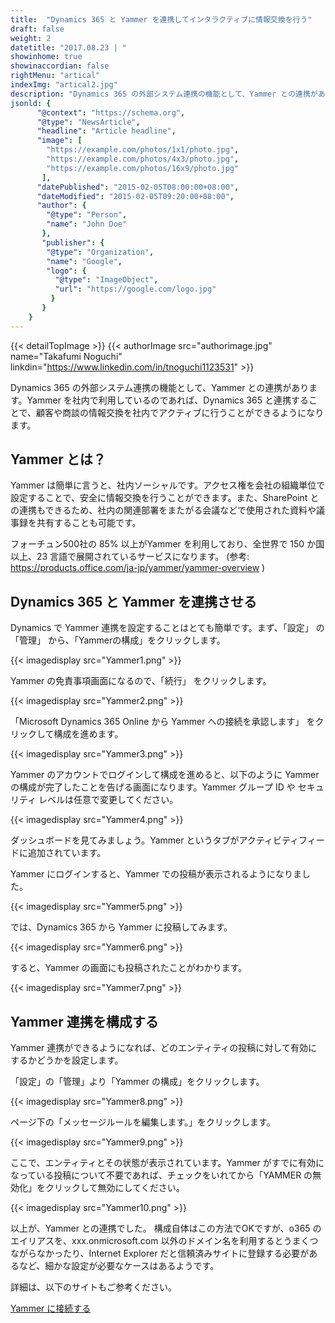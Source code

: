 ```yaml
---
title:  "Dynamics 365 と Yammer を連携してインタラクティブに情報交換を行う"
draft: false
weight: 2
datetitle: "2017.08.23 | "
showinhome: true
showinaccordian: false
rightMenu: "artical"
indexImg: "artical2.jpg"
description: "Dynamics 365 の外部システム連携の機能として、Yammer との連携があります。Yammer を社内で利用しているのであれば、Dynamics 365 と連携することで、顧客や商談の情報交換を社内でアクティブに行うことができるようになります。"
jsonld: {
      "@context": "https://schema.org",
      "@type": "NewsArticle",
      "headline": "Article headline",
      "image": [
        "https://example.com/photos/1x1/photo.jpg",
        "https://example.com/photos/4x3/photo.jpg",
        "https://example.com/photos/16x9/photo.jpg"
       ],
      "datePublished": "2015-02-05T08:00:00+08:00",
      "dateModified": "2015-02-05T09:20:00+08:00",
      "author": {
        "@type": "Person",
        "name": "John Doe"
       },
       "publisher": {
        "@type": "Organization",
        "name": "Google",
        "logo": {
          "@type": "ImageObject",
          "url": "https://google.com/logo.jpg"
         }
       }
    }
---
```

{{< detailTopImage >}}
{{< authorImage src="authorimage.jpg" name="Takafumi Noguchi" linkdin="https://www.linkedin.com/in/tnoguchi1123531" >}}
<!-- Intro  -->
Dynamics 365 の外部システム連携の機能として、Yammer との連携があります。Yammer を社内で利用しているのであれば、Dynamics 365 と連携することで、顧客や商談の情報交換を社内でアクティブに行うことができるようになります。


## Yammer とは？
Yammer は簡単に言うと、社内ソーシャルです。アクセス権を会社の組織単位で設定することで、安全に情報交換を行うことができます。また、SharePoint との連携もできるため、社内の関連部署をまたがる会議などで使用された資料や議事録を共有することも可能です。

フォーチュン500社の 85% 以上がYammer を利用しており、全世界で 150 か国以上、23 言語で展開されているサービスになります。 (参考: https://products.office.com/ja-jp/yammer/yammer-overview )

## Dynamics 365 と Yammer を連携させる
Dynamics で Yammer 連携を設定することはとても簡単です。まず、「設定」 の 「管理」 から、「Yammerの構成」をクリックします。
<!-- Image= Yammer1.png -->
{{< imagedisplay src="Yammer1.png" >}}


Yammer の免責事項画面になるので、「続行」 をクリックします。
<!-- Image= Yammer2.png -->
{{< imagedisplay src="Yammer2.png" >}}


「Microsoft Dynamics 365 Online から Yammer への接続を承認します」 をクリックして構成を進めます。
<!-- Image= Yammer3.png -->
{{< imagedisplay src="Yammer3.png" >}}


Yammer のアカウントでログインして構成を進めると、以下のように Yammer の構成が完了したことを告げる画面になります。Yammer グループ ID や セキュリティ レベルは任意で変更してください。
<!-- Image= Yammer4.png -->
{{< imagedisplay src="Yammer4.png" >}}


ダッシュボードを見てみましょう。Yammer というタブがアクティビティフィードに追加されています。

Yammer にログインすると、Yammer での投稿が表示されるようになりました。
<!-- Image= Yammer5.png -->
{{< imagedisplay src="Yammer5.png" >}}


では、Dynamics 365 から Yammer に投稿してみます。
<!-- Image= Yammer6.png -->
{{< imagedisplay src="Yammer6.png" >}}


すると、Yammer の画面にも投稿されたことがわかります。
<!-- Image= Yammer7.png -->
{{< imagedisplay src="Yammer7.png" >}}


## Yammer 連携を構成する
Yammer 連携ができるようになれば、どのエンティティの投稿に対して有効にするかどうかを設定します。

「設定」の「管理」より「Yammer の構成」をクリックします。
<!-- Image= Yammer8.png -->
{{< imagedisplay src="Yammer8.png" >}}


ページ下の「メッセージルールを編集します。」をクリックします。
<!-- Image= Yammer9.png -->
{{< imagedisplay src="Yammer9.png" >}}


ここで、エンティティとその状態が表示されています。Yammer がすでに有効になっている投稿について不要であれば、チェックをいれてから「YAMMER の無効化」をクリックして無効にしてください。
<!-- Image= Yammer10.png -->
{{< imagedisplay src="Yammer10.png" >}}


以上が、Yammer との連携でした。
構成自体はこの方法でOKですが、o365 のエイリアスを、xxx.onmicrosoft.com 以外のドメイン名を利用するとうまくつながらなかったり、Internet Explorer だと信頼済みサイトに登録する必要があるなど、細かな設定が必要なケースはあるようです。

詳細は、以下のサイトもご参考ください。

[Yammer に接続する](https://docs.microsoft.com/ja-jp/power-platform/admin/connect-yammer)    
&nbsp;
